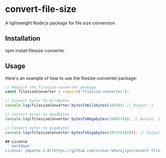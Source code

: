 # convert-file-size 
A lightweight Node.js package for file size conversion

## Installation

npm install filesize-converter 


## Usage

Here's an example of how to use the filesize-converter package:

```javascript
// Require the filesize-converter package
const filesizeConverter = require('filesize-converter');

// Convert bytes to kilobytes
console.log(filesizeConverter.bytesToKilobytes(1024)); // Output: 1

// Convert bytes to megabytes
console.log(filesizeConverter.bytesToMegabytes(1048576)); // Output: 1

// Convert bytes to gigabytes
console.log(filesizeConverter.bytesToGigabytes(1073741824)); // Output: 1

## License
```markdown
License: [Apache-2.0](https://github.com/nishar-khorajiya/convert-file-size/blob/main/LICENSE)
